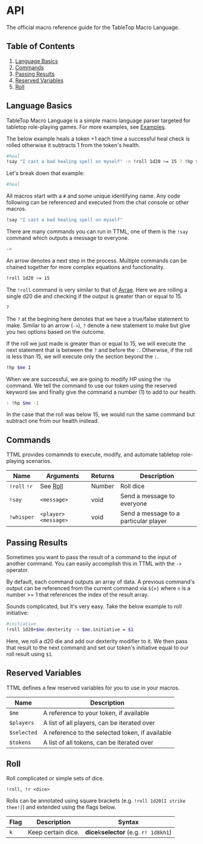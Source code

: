 # API

The official macro reference guide for the TableTop Macro Language.

## Table of Contents

1. [Language Basics](#language-basics)
2. [Commands](#commands)
3. [Passing Results](#passing-results)
4. [Reserved Variables](#reserved-variables)
5. [Roll](#roll)


## Language Basics

TableTop Macro Language is a simple macro language parser targeted for tabletop role-playing
games. For more examples, see [Examples](https://github.com/UnicornHeartClub/tabletop-macro-language/tree/master/examples).

The below example heals a token +1 each time a successful heal check is rolled otherwise it
subtracts 1 from the token's health.

```bash
#heal
!say "I cast a bad healing spell on myself" -> !roll 1d20 >= 15 ? !hp $me 1 : !hp $me -1
```

Let's break down that example:

```bash
#heal
```

All macros start with a `#` and some unique identifying name. Any code following can be
referenced and executed from the chat console or other macros.

```bash
!say "I cast a bad healing spell on myself"
```

There are many commands you can run in TTML, one of them is the `!say` command which outputs a
message to everyone.

```bash
->
```

An arrow denotes a next step in the process. Multiple commands can be chained together for more
complex equations and functionality.

```bash
!roll 1d20 >= 15
```

The `!roll` command is very similar to that of [Avrae](http://avrae.io/commands#dice). Here we are
rolling a single d20 die and checking if the output is greater than or equal to 15.

```bash
?
```

The `?` at the begining here denotes that we have a true/false statement to make. Similar to an
arrow (`->`), `?` denote a new statement to make but give you two options based on the outcome.

If the roll we just made is greater than or equal to 15, we will execute the next statement that is
between the `?` and before the `:`. Otherwise, if the roll is less than 15, we will execute only the
section beyond the `:`.

```bash
!hp $me 1
```
When we are successful, we are going to modify HP using the `!hp` command. We tell the command to use
our token using the reserved keyword `$me` and finally give the command a number (1) to add to our
health.

```bash
: !hp $me -1
```

In the case that the roll was below 15, we would run the same command but subtract one from our
health instead.

## Commands

TTML provides comamnds to execute, modify, and automate tabletop role-playing scenarios.

| Name | Arguments | Returns | Description |
| ---- | --------- | ------- | ----------- |
| `!roll` `!r` | See [Roll](#roll) | Number | Roll dice |
| `!say` | `<message>` | void | Send a message to everyone |
| `!whisper` | `<player> <message>` | void | Send a message to a particular player |

## Passing Results

Sometimes you want to pass the result of a command to the input of another command. You can easily
accomplish this in TTML with the `->` operator.

By default, each command outputs an array of data. A previous command's output can be referenced
from the current command via `${n}` where `n` is a number >= 1 that references the index of the
result array.

Sounds complicated, but it's very easy. Take the below example to roll initiative:

```bash
#initiative
!roll 1d20+$me.dexterity -> $me.initiative = $1
```

Here, we roll a d20 die and add our dexterity modifier to it. We then pass that result to the next
command and set our token's initiative equal to our roll result using `$1`.


## Reserved Variables

TTML defines a few reserved variables for you to use in your macros.

| Name | Description |
| ---- | ----------- |
| `$me` | A reference to your token, if available |
| `$players` | A list of all players, can be iterated over |
| `$selected` | A reference to the selected token, if available |
| `$tokens` | A list of all tokens, can be iterated over |


## Roll

Roll complicated or simple sets of dice.

`!roll, !r <dice>`

Rolls can be annotated using square brackets (e.g. `!roll 1d20[I strike thee!]`) and extended using
the flags below.

| Flag    | Description                 | Syntax                                    |
| ------- | --------------------------- | ------------------------------------------|
| `k`     | Keep certain dice.          | **dice**k**selector** (e.g. `r! 1d8kh1`)  |
